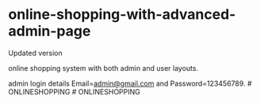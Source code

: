 # online-shopping-with-advanced-admin-page
Updated version


online shopping system with both admin and user layouts.

admin login details  Email=admin@gmail.com and Password=123456789.
#   O N L I N E S H O P P I N G  
 #   O N L I N E S H O P P I N G  
 